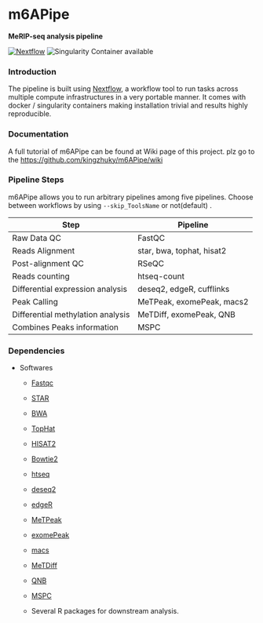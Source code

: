 # m6APipe
**MeRIP-seq analysis pipeline**

[![Nextflow](https://img.shields.io/badge/nextflow-%E2%89%A50.32.0-brightgreen.svg)](https://www.nextflow.io/)
![Singularity Container available](
https://img.shields.io/badge/singularity-available-7E4C74.svg)

### Introduction
The pipeline is built using [Nextflow](https://www.nextflow.io), a workflow tool to run tasks across multiple compute infrastructures in a very portable manner. It comes with docker / singularity containers making installation trivial and results highly reproducible.


### Documentation   

A full tutorial of m6APipe can be found at Wiki page of this project. plz go to the https://github.com/kingzhuky/m6APipe/wiki


### Pipeline Steps

m6APipe allows you to run arbitrary pipelines among five pipelines.
Choose between workflows by using `--skip_ToolsName` or not(default) .

| Step                                    | Pipeline                      |
|-----------------------------------------|-------------------------------|
| Raw Data QC                             | FastQC                        |
| Reads Alignment                         | star, bwa, tophat, hisat2     |
| Post-alignment QC                       | RSeQC                         |
| Reads counting                          | htseq-count                   |
| Differential expression analysis        | deseq2, edgeR, cufflinks      |
| Peak Calling                            | MeTPeak, exomePeak, macs2     |
| Differential methylation analysis       | MeTDiff, exomePeak, QNB       |
| Combines Peaks information              | MSPC                          |

### Dependencies
* Softwares
    * [Fastqc](https://github.com/OpenGene/fastp)
    * [STAR](https://github.com/alexdobin/STAR)
    * [BWA](https://github.com/lh3/bwa)
    * [TopHat](https://ccb.jhu.edu/software/tophat/)
    * [HISAT2](https://ccb.jhu.edu/software/hisat2/)
    * [Bowtie2](https://github.com/BenLangmead/bowtie2)
    * [htseq](https://github.com/simon-anders/htseq)
    * [deseq2](http://bioconductor.org/packages/DESeq2/)
    * [edgeR](http://bioconductor.org/packages/edgeR/)
    * [MeTPeak](https://github.com/compgenomics/MeTPeak)
    * [exomePeak](http://bioconductor.org/packages/exomePeak/)
    * [macs](https://github.com/taoliu/MACS)
    * [MeTDiff](https://github.com/compgenomics/MeTDiff)
    * [QNB](https://cran.r-project.org/src/contrib/Archive/QNB/)
    * [MSPC](https://github.com/Genometric/MSPC)

    * Several R packages for downstream analysis.